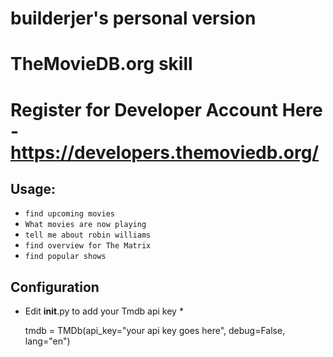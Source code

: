 # builderjer's personal version 

# TheMovieDB.org skill

# Register for Developer Account Here - https://developers.themoviedb.org/

## Usage:
* `find upcoming movies`
* `What movies are now playing`
* `tell me about robin williams`
* `find overview for The Matrix`
* `find popular shows`

## Configuration
* Edit __init__.py to add your Tmdb api key *

  tmdb = TMDb(api_key="your api key goes here", debug=False, lang="en")

